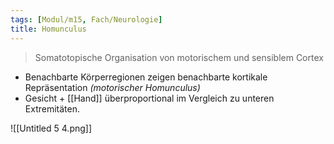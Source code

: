 ```yaml
---
tags: [Modul/m15, Fach/Neurologie]
title: Homunculus
---
```

> Somatotopische Organisation von motorischem und sensiblem Cortex

- Benachbarte Körperregionen zeigen benachbarte kortikale Repräsentation *(motorischer Homunculus)*
- Gesicht + [[Hand]] überproportional im Vergleich zu unteren Extremitäten.

![[Untitled 5 4.png]]

